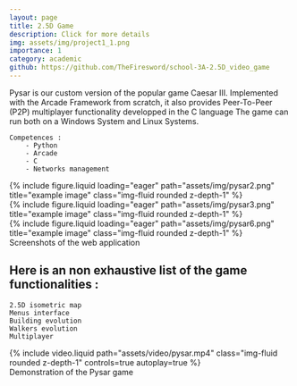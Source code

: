 ```yaml
---
layout: page
title: 2.5D Game
description: Click for more details
img: assets/img/project1_1.png
importance: 1
category: academic
github: https://github.com/TheFiresword/school-3A-2.5D_video_game
---
```


Pysar is our custom version of the popular game Caesar III.
Implemented with the Arcade Framework from scratch, it also provides Peer-To-Peer (P2P) multiplayer functionality developped in the C language
The game can run both on a Windows System and Linux Systems.
 
    Competences :
        - Python
        - Arcade
        - C
        - Networks management

<div class="row">
    <div class="col-6 mt-3 mt-md-0">
        {% include figure.liquid loading="eager" path="assets/img/pysar2.png" title="example image" class="img-fluid rounded z-depth-1" %}
    </div>
    <div class="col-6 mt-3 mt-md-0">
        {% include figure.liquid loading="eager" path="assets/img/pysar3.png" title="example image" class="img-fluid rounded z-depth-1" %}
    </div>
    <div class="col-6 mt-3 mt-md-0">
        {% include figure.liquid loading="eager" path="assets/img/pysar6.png" title="example image" class="img-fluid rounded z-depth-1" %}
    </div>
</div>
<div class="caption">
    Screenshots of the web application
</div>


Here is an non exhaustive list of the game functionalities :
---    
    2.5D isometric map
    Menus interface
    Building evolution
    Walkers evolution
    Multiplayer

<div class="row">
    <div class="col mt-3 mt-md-0">
        {% include video.liquid path="assets/video/pysar.mp4" class="img-fluid rounded z-depth-1" controls=true autoplay=true %}
    </div>
</div>
<div class="caption">
    Demonstration of the Pysar game
</div>

